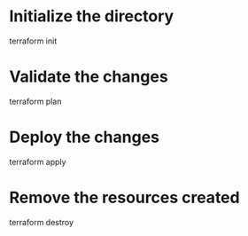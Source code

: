 # Initialize the directory
terraform init
# Validate the changes
terraform plan
# Deploy the changes
terraform apply
# Remove the resources created
terraform destroy
